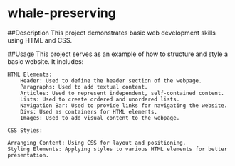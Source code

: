 # whale-preserving

##Description
This project demonstrates basic web development skills using HTML and CSS.

##Usage
This project serves as an example of how to structure and style a basic website. It includes:

    HTML Elements:
        Header: Used to define the header section of the webpage.
        Paragraphs: Used to add textual content.
        Articles: Used to represent independent, self-contained content.
        Lists: Used to create ordered and unordered lists.
        Navigation Bar: Used to provide links for navigating the website.
        Divs: Used as containers for HTML elements.
        Images: Used to add visual content to the webpage.

    CSS Styles:

    Arranging Content: Using CSS for layout and positioning.
    Styling Elements: Applying styles to various HTML elements for better presentation.

  
    
